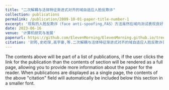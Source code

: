 ```yaml
---
title: "二次解耦与活体特征渐进式对齐的域自适应人脸反欺诈"
collection: publications
permalink: /publication/2009-10-01-paper-title-number-1
excerpt: '现有的人脸反欺诈（face anti-spoofing,FAS）方法虽然在域内测试表现良好，但在跨域场景下性能会大幅度下降.当前基于域对抗对齐的跨域人脸反欺诈方法，因其对齐网络和分类网络彼此独立，无法保证对齐任务直接服务于分类任务.提出了一种基于二次解耦与活体特征课程学习渐进式对抗对齐的域自适应人脸反欺诈（domain adaptation for face anti-spoofing based on dual disentanglement and liveness feature curriculum learning progressive adversarial alignment,DDCL）方法，首先将源域特征启发式解耦为域相关特征和域无关特征，之后使用分类器的梯度信息将域无关特征中的活体相关和无关特征进行第2次解耦.在训练过程中为减轻优化难度，通过课程学习的方式对目标域特征与活体相关、无关特征的组合进行渐进式对抗对齐，逐步提高活体相关特征的比重，增强目标域特征与活体检测任务的相关性，从因果角度给出活体对齐域自适应的解释.在CASIA-MFSD,Idiap Replay-Attack,MSU-MFSD与OULU-NPU公开数据集上的实验结果表明，与现有10种方法相比，所提出的方法获得了22.5%的最佳平均HTER值，并在4个测评协议上均达到了当前先进水平，尤其是I-M和O-M测评协议的HTER值分别达到了12.4%和12.8%，能显著降低模型在目标域上的错误率，具有更好的跨域泛化能力.'
date: 2023-06-16
venue: '计算机研究与发展'
paperurl: https://github.com/ElevenMorning/ElevenMorning.github.io/tree/master/files/fas_da.pdf
citation: '封筠,史屹琛,高宇豪,等.二次解耦与活体特征渐进式对齐的域自适应人脸反欺诈[J].计算机研究与发展,2023,60(08):1727-1739.'
---
```


The contents above will be part of a list of publications, if the user clicks the link for the publication than the contents of section will be rendered as a full page, allowing you to provide more information about the paper for the reader. When publications are displayed as a single page, the contents of the above "citation" field will automatically be included below this section in a smaller font.
